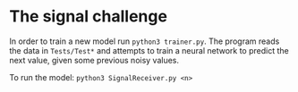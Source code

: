 # The signal challenge

In order to train a new model run `python3 trainer.py`. The program reads the data in `Tests/Test*` and attempts to train a neural network to predict the next value, given some previous noisy values.

To run the model: `python3 SignalReceiver.py <n>`